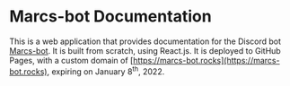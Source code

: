 # Marcs-bot Documentation

This is a web application that provides documentation for the Discord bot [Marcs-bot](https://github.com/Picowchew/Marcs-bot). It is built from scratch, using React.js. It is deployed to GitHub Pages, with a custom domain of [https://marcs-bot.rocks](https://marcs-bot.rocks), expiring on January 8<sup>th</sup>, 2022.
